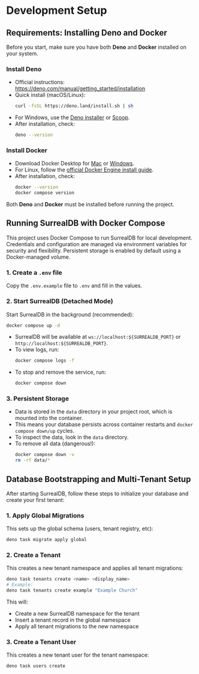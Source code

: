 # Development Setup

## Requirements: Installing Deno and Docker

Before you start, make sure you have both **Deno** and **Docker** installed on
your system.

### Install Deno

- Official instructions: https://deno.com/manual/getting_started/installation
- Quick install (macOS/Linux):
  ```sh
  curl -fsSL https://deno.land/install.sh | sh
  ```
- For Windows, use the
  [Deno installer](https://deno.com/manual/getting_started/installation#using-windows-installer)
  or [Scoop](https://scoop.sh/).
- After installation, check:
  ```sh
  deno --version
  ```

### Install Docker

- Download Docker Desktop for
  [Mac](https://www.docker.com/products/docker-desktop/) or
  [Windows](https://www.docker.com/products/docker-desktop/).
- For Linux, follow the
  [official Docker Engine install guide](https://docs.docker.com/engine/install/).
- After installation, check:
  ```sh
  docker --version
  docker compose version
  ```

Both **Deno** and **Docker** must be installed before running the project.

## Running SurrealDB with Docker Compose

This project uses Docker Compose to run SurrealDB for local development.
Credentials and configuration are managed via environment variables for security
and flexibility. Persistent storage is enabled by default using a Docker-managed
volume.

### 1. Create a `.env` file

Copy the `.env.example` file to `.env` and fill in the values.

### 2. Start SurrealDB (Detached Mode)

Start SurrealDB in the background (recommended):

```sh
docker compose up -d
```

- SurrealDB will be available at `ws://localhost:${SURREALDB_PORT}` or
  `http://localhost:${SURREALDB_PORT}`.
- To view logs, run:
  ```sh
  docker compose logs -f
  ```
- To stop and remove the service, run:
  ```sh
  docker compose down
  ```

### 3. Persistent Storage

- Data is stored in the `data` directory in your project root, which is mounted
  into the container.
- This means your database persists across container restarts and
  `docker compose down/up` cycles.
- To inspect the data, look in the `data` directory.
- To remove all data (dangerous!):
  ```sh
  docker compose down -v
  rm -rf data/*
  ```

## Database Bootstrapping and Multi-Tenant Setup

After starting SurrealDB, follow these steps to initialize your database and
create your first tenant:

### 1. Apply Global Migrations

This sets up the global schema (users, tenant registry, etc):

```sh
deno task migrate apply global
```

### 2. Create a Tenant

This creates a new tenant namespace and applies all tenant migrations:

```sh
deno task tenants create <name> <display_name>
# Example:
deno task tenants create example "Example Church"
```

This will:

- Create a new SurrealDB namespace for the tenant
- Insert a tenant record in the global namespace
- Apply all tenant migrations to the new namespace

### 3. Create a Tenant User

This creates a new tenant user for the tenant namespace:

```sh
deno task users create
```
